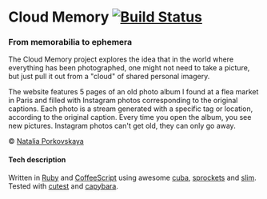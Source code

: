 # Cloud Memory [![Build Status](https://travis-ci.org/krasnoukhov/cloudmemory.png?branch=master)](https://travis-ci.org/krasnoukhov/cloudmemory)

### From memorabilia to ephemera 

The Cloud Memory project explores the idea that in the world where everything has been photographed, one might not need to take a picture, but just pull it out from a "cloud" of shared personal imagery.
 
The website features 5 pages of an old photo album I found at a flea market in Paris and filled with Instagram photos corresponding to the original captions. Each photo is a stream generated with a specific tag or location, according to the original caption. Every time you open the album, you see new pictures. Instagram photos can't get old, they can only go away.

&copy; [Natalia Porkovskaya](http://cargocollective.com/natapokrovskaya)

#### Tech description

Written in [Ruby](http://www.ruby-lang.org/) and [CoffeeScript](http://coffeescript.org/) using awesome [cuba](https://github.com/soveran/cuba), [sprockets](https://github.com/sstephenson/sprockets) and [slim](http://slim-lang.com/). Tested with [cutest](https://github.com/djanowski/cutest) and [capybara](https://github.com/jnicklas/capybara).
